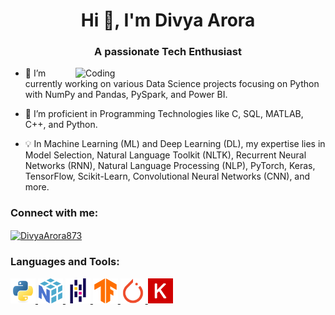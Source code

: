 <h1 align="center">Hi 👋, I'm Divya Arora</h1>
<h3 align="center">A passionate Tech Enthusiast</h3>
<img align="right" alt="Coding" width="400" src="https://cdn.pixabay.com/photo/2018/03/10/15/16/woman-3219507_960_720.jpg">

- 🔭 I’m currently working on various Data Science projects focusing on Python with NumPy and Pandas, PySpark, and Power BI.

- 🌱 I’m proficient in Programming Technologies like C, SQL, MATLAB, C++, and Python.

- 💡 In Machine Learning (ML) and Deep Learning (DL), my expertise lies in Model Selection, Natural Language Toolkit (NLTK), Recurrent Neural Networks (RNN), Natural Language Processing (NLP), PyTorch, Keras, TensorFlow, Scikit-Learn, Convolutional Neural Networks (CNN), and more.

<h3 align="left">Connect with me:</h3>
<p align="left">
<a href="https://www.linkedin.com/in/divya-arora-600a19253/" target="blank"><img align="center" src="https://raw.githubusercontent.com/rahuldkjain/github-profile-readme-generator/master/src/images/icons/Social/linked-in-alt.svg" alt="DivyaArora873" height="30" width="40" /></a>
</p>

<h3 align="left">Languages and Tools:</h3>
<p align="left"> 
<a href="https://www.python.org" target="_blank" rel="noreferrer"> <img src="https://raw.githubusercontent.com/devicons/devicon/master/icons/python/python-original.svg" alt="python" width="40" height="40"/> </a> 
<a href="https://numpy.org/" target="_blank" rel="noreferrer"> <img src="https://raw.githubusercontent.com/devicons/devicon/master/icons/numpy/numpy-original.svg" alt="numpy" width="40" height="40"/> </a> 
<a href="https://pandas.pydata.org/" target="_blank" rel="noreferrer"> <img src="https://raw.githubusercontent.com/devicons/devicon/master/icons/pandas/pandas-original.svg" alt="pandas" width="40" height="40"/> </a>
<a href="https://www.tensorflow.org/" target="_blank" rel="noreferrer"> <img src="https://raw.githubusercontent.com/devicons/devicon/master/icons/tensorflow/tensorflow-original.svg" alt="tensorflow" width="40" height="40"/> </a>
<a href="https://pytorch.org/" target="_blank" rel="noreferrer"> <img src="https://raw.githubusercontent.com/devicons/devicon/master/icons/pytorch/pytorch-original.svg" alt="pytorch" width="40" height="40"/> </a>
<a href="https://keras.io/" target="_blank" rel="noreferrer"> <img src="https://raw.githubusercontent.com/devicons/devicon/master/icons/keras/keras-original.svg" alt="keras" width="40" height="40"/> </a>
</p>
